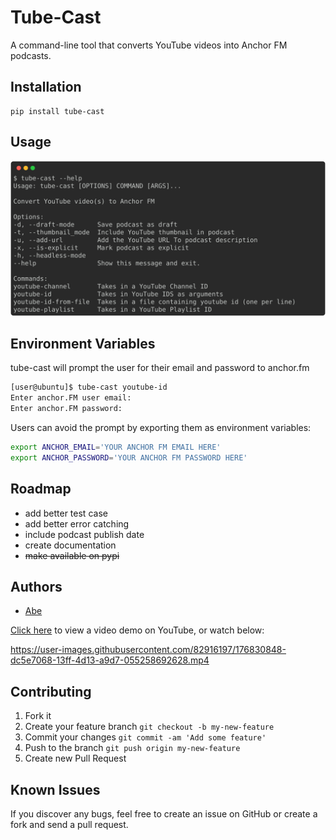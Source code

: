 # Tube-Cast
A command-line tool that converts YouTube videos into Anchor FM podcasts.


## Installation


```
pip install tube-cast
```

## Usage

![`tube-cast --help`](assets/rich-tube-cast-help.svg)

## Environment Variables
tube-cast will prompt the user for their email and password to anchor.fm
```bash
[user@ubuntu]$ tube-cast youtube-id
Enter anchor.FM user email: 
Enter anchor.FM password: 
```

Users can avoid the prompt by exporting them as environment variables:
```bash
export ANCHOR_EMAIL='YOUR ANCHOR FM EMAIL HERE'
export ANCHOR_PASSWORD='YOUR ANCHOR FM PASSWORD HERE'
```

## Roadmap
* add better test case
* add better error catching
* include podcast publish date
* create documentation  
* ~~make available on pypi~~

## Authors

* [Abe](https:github.com/abe-101)

[Click here](https://youtu.be/HBk-0wRGqHY "Tube-Cast Video Demo - YouTube") to view a video demo on YouTube, or watch below:


https://user-images.githubusercontent.com/82916197/176830848-dc5e7068-13ff-4d13-a9d7-055258692628.mp4


## Contributing

1. Fork it
2. Create your feature branch `git checkout -b my-new-feature`
3. Commit your changes `git commit -am 'Add some feature'`
4. Push to the branch `git push origin my-new-feature`
5. Create new Pull Request

## Known Issues

If you discover any bugs, feel free to create an issue on GitHub or create a fork and
send a pull request.

